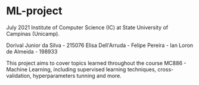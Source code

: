# ML-project

July 2021
Institute of Computer Science (IC) at State University of Campinas (Unicamp). 

Dorival Junior da Silva - 215076
Elisa Dell'Arruda - 
Felipe Pereira - 
Ian Loron de Almeida - 198933

 

This project aims to cover topics learned throughout the course MC886 - Machine Learning, including supervised learning techniques, cross-validation, hyperparameters tunning and  more.


